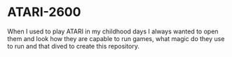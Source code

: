 # ATARI-2600
When I used to play ATARI in my childhood days I always wanted to open them and look how they are capable to run games, what magic  do they use to run  and that dived to create this repository. 
